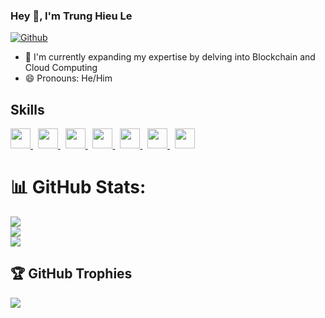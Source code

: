 ### Hey 👋, I'm Trung Hieu Le

[![Github](https://img.shields.io/github/followers/bos-hieu?label=Follow&style=social)](https://github.com/bos-hieu)

- 🌱 I'm currently expanding my expertise by delving into Blockchain and Cloud Computing
- 😄 Pronouns: He/Him

<!--
<a href="https://www.buymeacoffee.com/boshieu" target="_blank"><img src="https://cdn.buymeacoffee.com/buttons/default-orange.png" alt="Buy Me A Coffee" height="41" width="174"></a>
-->

<h2> Skills </h2>
<a href= https://github.com/bos-hieu?tab=repositories&q=&type=&language=python&sort= > <img width ='32px' src ='https://raw.githubusercontent.com/rahulbanerjee26/githubAboutMeGenerator/main/icons/python.svg'> </a>
&#160;
<a href= https://github.com/bos-hieu?tab=repositories&q=&type=&language=go&sort= > <img width ='32px' src ='https://raw.githubusercontent.com/rahulbanerjee26/githubAboutMeGenerator/main/icons/go.svg'> </a>
&#160;
<a href= https://github.com/bos-hieu?tab=repositories&q=&type=&language=mongodbs&sort= > <img width ='32px' src ='https://raw.githubusercontent.com/rahulbanerjee26/githubAboutMeGenerator/main/icons/mongodb.svg'> </a>
&#160;
<a href= https://github.com/bos-hieu?tab=repositories&q=&type=&language=mysql&sort= > <img width ='32px' src ='https://raw.githubusercontent.com/rahulbanerjee26/githubAboutMeGenerator/main/icons/mysql.svg'> </a>
&#160;
<a href= https://github.com/bos-hieu?tab=repositories&q=&type=&language=javascript&sort= > <img width ='32px' src ='https://raw.githubusercontent.com/rahulbanerjee26/githubAboutMeGenerator/main/icons/javascript.svg'> </a>
&#160;
<a href= https://github.com/bos-hieu?tab=repositories&q=&type=&language=reactjs&sort= > <img width ='32px' src ='https://raw.githubusercontent.com/rahulbanerjee26/githubAboutMeGenerator/main/icons/reactjs.svg'> </a>
&#160;
<a href= https://github.com/bos-hieu?tab=repositories&q=&type=&language=php&sort= > <img width ='32px' src ='https://raw.githubusercontent.com/rahulbanerjee26/githubAboutMeGenerator/main/icons/php.svg'> </a>

<!--
<a href="https://github.com/bos-hieu">
  <img height="180em" src="https://github-readme-stats.vercel.app/api?username=bos-hieu&show_icons=true&theme=merko&count_private=true" alt="Boshieu's github stats" />
  <img height="180em" src="https://github-readme-stats.vercel.app/api/top-langs/?username=bos-hieu&theme=merko&layout=compact" alt="Boshieu's github top languages" />
</a>
<br/>
-->

# 📊 GitHub Stats:
![](https://readme-stats-theta-ruby.vercel.app/api?username=bos-hieu&theme=dark&hide_border=false&include_all_commits=true&count_private=true)<br/>
![](https://github-readme-streak-stats.herokuapp.com/?user=bos-hieu&theme=dark&hide_border=false)<br/>
![](https://readme-stats-theta-ruby.vercel.app/api/top-langs/?username=bos-hieu&theme=dark&hide_border=false&include_all_commits=true&count_private=true&layout=compact&hide=css,html,objective-c,php,javascript)

## 🏆 GitHub Trophies
![](https://github-profile-trophy.vercel.app/?username=bos-hieu&theme=onedark&no-frame=false&no-bg=true&margin-w=4)

<!--
**bos-hieu/bos-hieu** is a ✨ _special_ ✨ repository because its `README.md` (this file) appears on your GitHub profile.

Here are some ideas to get you started:

- 🔭 I’m currently working on Autonomous Inc
- 🌱 I’m currently learning Software Architecture
- 👯 I’m looking to collaborate on ...
- 🤔 I’m looking for help with ...
- 💬 Ask me about ...
- 📫 How to reach me: ...
- 😄 Pronouns: ...
- ⚡ Fun fact: ...
-->
